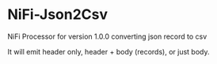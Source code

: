 # NiFi-Json2Csv
NiFi Processor for version 1.0.0 converting json record to csv

It will emit header only, header + body (records), or just body.
